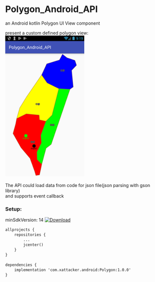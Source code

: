 ﻿# Polygon_Android_API
an Android kotlin Polygon UI View component 

present a custom defined polygon view:<br>
<img src="/rm_res/cut1.png" alt="图片替换文本" width="50%" height="50%" align="bottom" /><br><br>
The API could load data from code for json file(json parsing with gson library)
<br>and supports event callback


### Setup:

minSdkVersion: 14 [ ![Download](https://api.bintray.com/packages/xattacker/maven/PolygonMap/images/download.svg?version=1.0.0) ](https://bintray.com/xattacker/maven/PolygonMap/1.0.0/link)

``` 
allprojects {
    repositories {
        ...
        jcenter()
    }
}

dependencies {
    implementation 'com.xattacker.android:Polygon:1.0.0'
}
``` 
